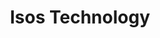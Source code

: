 ---
facebook: https://www.facebook.com/IsosTech/
googleplus: https://plus.google.com/+Isostech
instagram: http://instagram.com/
linkedin: https://linkedin.com/company/isos-technology/
logohandle: isostech
sort: isostech
title: Isos Technology
twitter: https://x.com/isostech
website: https://www.isostech.com/
---